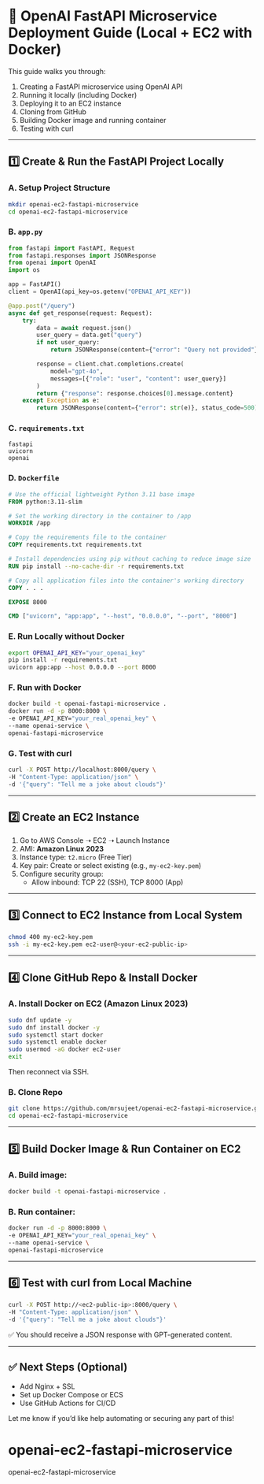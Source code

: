 # 🧠 OpenAI FastAPI Microservice Deployment Guide (Local + EC2 with Docker)

This guide walks you through:
1. Creating a FastAPI microservice using OpenAI API
2. Running it locally (including Docker)
3. Deploying it to an EC2 instance
4. Cloning from GitHub
5. Building Docker image and running container
6. Testing with curl

---

## 1️⃣ Create & Run the FastAPI Project Locally

### A. Setup Project Structure
```bash
mkdir openai-ec2-fastapi-microservice
cd openai-ec2-fastapi-microservice
```

### B. `app.py`
```python
from fastapi import FastAPI, Request
from fastapi.responses import JSONResponse
from openai import OpenAI
import os

app = FastAPI()
client = OpenAI(api_key=os.getenv("OPENAI_API_KEY"))

@app.post("/query")
async def get_response(request: Request):
    try:
        data = await request.json()
        user_query = data.get("query")
        if not user_query:
            return JSONResponse(content={"error": "Query not provided"}, status_code=400)

        response = client.chat.completions.create(
            model="gpt-4o",
            messages=[{"role": "user", "content": user_query}]
        )
        return {"response": response.choices[0].message.content}
    except Exception as e:
        return JSONResponse(content={"error": str(e)}, status_code=500)
```

### C. `requirements.txt`
```
fastapi
uvicorn
openai
```

### D. `Dockerfile`
```dockerfile
# Use the official lightweight Python 3.11 base image
FROM python:3.11-slim

# Set the working directory in the container to /app
WORKDIR /app

# Copy the requirements file to the container
COPY requirements.txt requirements.txt

# Install dependencies using pip without caching to reduce image size
RUN pip install --no-cache-dir -r requirements.txt

# Copy all application files into the container's working directory
COPY . . .

EXPOSE 8000

CMD ["uvicorn", "app:app", "--host", "0.0.0.0", "--port", "8000"]
```

### E. Run Locally without Docker
```bash
export OPENAI_API_KEY="your_openai_key"
pip install -r requirements.txt
uvicorn app:app --host 0.0.0.0 --port 8000
```

### F. Run with Docker
```bash
docker build -t openai-fastapi-microservice .
docker run -d -p 8000:8000 \
-e OPENAI_API_KEY="your_real_openai_key" \
--name openai-service \
openai-fastapi-microservice
```

### G. Test with curl
```bash
curl -X POST http://localhost:8000/query \
-H "Content-Type: application/json" \
-d '{"query": "Tell me a joke about clouds"}'
```

---

## 2️⃣ Create an EC2 Instance

1. Go to AWS Console ➝ EC2 ➝ Launch Instance
2. AMI: **Amazon Linux 2023**
3. Instance type: `t2.micro` (Free Tier)
4. Key pair: Create or select existing (e.g., `my-ec2-key.pem`)
5. Configure security group:
   - Allow inbound: TCP 22 (SSH), TCP 8000 (App)

---

## 3️⃣ Connect to EC2 Instance from Local System

```bash
chmod 400 my-ec2-key.pem
ssh -i my-ec2-key.pem ec2-user@<your-ec2-public-ip>
```

---

## 4️⃣ Clone GitHub Repo & Install Docker

### A. Install Docker on EC2 (Amazon Linux 2023)
```bash
sudo dnf update -y
sudo dnf install docker -y
sudo systemctl start docker
sudo systemctl enable docker
sudo usermod -aG docker ec2-user
exit
```
Then reconnect via SSH.

### B. Clone Repo
```bash
git clone https://github.com/mrsujeet/openai-ec2-fastapi-microservice.git
cd openai-ec2-fastapi-microservice
```

---

## 5️⃣ Build Docker Image & Run Container on EC2

### A. Build image:
```bash
docker build -t openai-fastapi-microservice .
```

### B. Run container:
```bash
docker run -d -p 8000:8000 \
-e OPENAI_API_KEY="your_real_openai_key" \
--name openai-service \
openai-fastapi-microservice
```

---

## 6️⃣ Test with curl from Local Machine

```bash
curl -X POST http://<ec2-public-ip>:8000/query \
-H "Content-Type: application/json" \
-d '{"query": "Tell me a joke about clouds"}'
```

✅ You should receive a JSON response with GPT-generated content.

---

## ✅ Next Steps (Optional)
- Add Nginx + SSL
- Set up Docker Compose or ECS
- Use GitHub Actions for CI/CD

Let me know if you’d like help automating or securing any part of this!
# openai-ec2-fastapi-microservice
openai-ec2-fastapi-microservice

